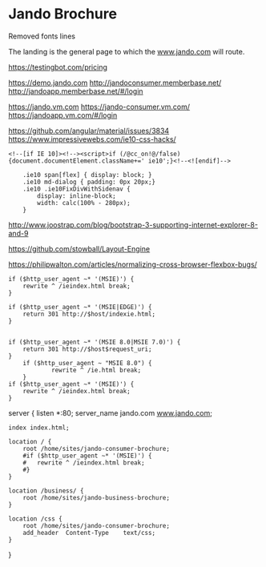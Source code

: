 Jando Brochure
======================

Removed fonts lines
    <!-- 
    <link href="https://fonts.googleapis.com/icon?family=Material+Icons" rel="stylesheet">
    <link href='https://fonts.googleapis.com/css?family=Montserrat:400,700' rel='stylesheet' type='text/css' />
    <link href='https://fonts.googleapis.com/css?family=Open+Sans+Condensed:300' rel='stylesheet' type='text/css'> 
    -->


The landing is the general page to which the www.jando.com will route.


https://testingbot.com/pricing

https://demo.jando.com
http://jandoconsumer.memberbase.net/
http://jandoapp.memberbase.net/#/login

https://jando.vm.com
https://jando-consumer.vm.com/
https://jandoapp.vm.com/#/login

https://github.com/angular/material/issues/3834
https://www.impressivewebs.com/ie10-css-hacks/

    <!--[if IE 10]><!--><script>if (/@cc_on!@/false) {document.documentElement.className+=' ie10';}<!--<![endif]-->

        .ie10 span[flex] { display: block; }
        .ie10 md-dialog { padding: 0px 20px;}
        .ie10 .ie10FixDivWithSidenav {
            display: inline-block;
            width: calc(100% - 280px);
        }

http://www.joostrap.com/blog/bootstrap-3-supporting-internet-explorer-8-and-9


https://github.com/stowball/Layout-Engine

https://philipwalton.com/articles/normalizing-cross-browser-flexbox-bugs/

    if ($http_user_agent ~* '(MSIE)') {
        rewrite ^ /ieindex.html break;
    }

    if ($http_user_agent ~* '(MSIE|EDGE)') {
        return 301 http://$host/indexie.html; 
    }


    if ($http_user_agent ~* '(MSIE 8.0|MSIE 7.0)') {
        return 301 http://$host$request_uri; 
    }
        if ($http_user_agent ~ "MSIE 8.0") {
                rewrite ^ /ie.html break;
        }
    if ($http_user_agent ~* '(MSIE)') {
        rewrite ^ /ieindex.html break;
    }


server {
        listen *:80;
        server_name jando.com www.jando.com;

    index index.html;

    location / {
        root /home/sites/jando-consumer-brochure;
        #if ($http_user_agent ~* '(MSIE)') {
        #   rewrite ^ /ieindex.html break;
        #}
    }

    location /business/ {
        root /home/sites/jando-business-brochure;
    }

    location /css {
        root /home/sites/jando-consumer-brochure;
        add_header  Content-Type    text/css;
    }


}

